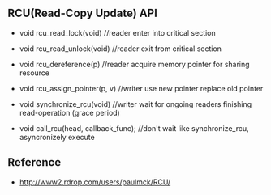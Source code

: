 ## RCU(Read-Copy Update) API
 - void rcu_read_lock(void)   //reader enter into critical section
 - void rcu_read_unlock(void) //reader exit from critical section
 
 - void rcu_dereference(p)  //reader acquire memory pointer for sharing resource
 - void rcu_assign_pointer(p, v)  //writer use new pointer replace old pointer
 
 - void synchronize_rcu(void)  //writer wait for ongoing readers finishing read-operation (grace period)
 - void call_rcu(head, callback_func);  //don't wait like synchronize_rcu, asyncronizely execute

## Reference
 - http://www2.rdrop.com/users/paulmck/RCU/
